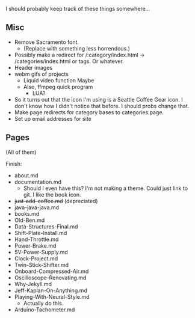 I should probably keep track of these things somewhere...

## Misc
- Remove Sacramento font.
  - (Replace with something less horrendous.)
- Possibly make a redirect for /:category/index.html -> /categories/index.html or tags. Or whatever.
- Header images
- webm gifs of projects
  - Liquid video function Maybe
  - Also, ffmpeg quick program
    - LUA?
- So it turns out that the icon I'm using is a Seattle Coffee Gear icon. I don't know how I didn't notice that before. I should probs change that.
- Make page redirects for category bases to categories page.
- Set up email addresses for site

## Pages
(All of them)

Finish:  
- about.md
- documentation.md
  - Should I even have this? I'm not making a theme. Could just link to git. I like the book icon.
- ~~just-add-coffee.md~~ (depreciated)
- java-java-java.md
- books.md
- Old-Ben.md
- Data-Structures-Final.md
- Shift-Plate-Install.md
- Hand-Throttle.md
- Power-Brake.md
- 5V-Power-Supply.md
- Clock-Project.md
- Twin-Stick-Shifter.md
- Onboard-Compressed-Air.md
- Oscilloscope-Renovating.md
- Why-Jekyll.md
- Jeff-Kaplan-On-Anything.md
- Playing-With-Neural-Style.md
  - Actually do this.
- Arduino-Tachometer.md
